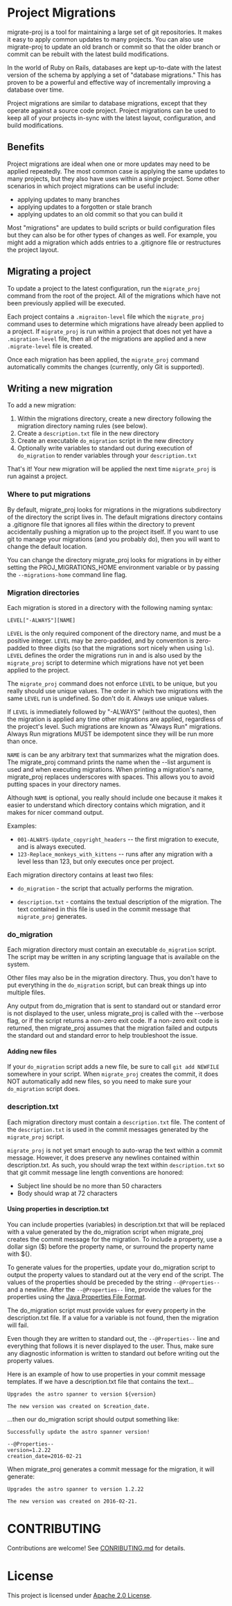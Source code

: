 Project Migrations
==================

migrate-proj is a tool for maintaining a large set of git repositories. It makes it easy to apply common updates to many projects. You can also use migrate-proj to update an old branch or commit so that the older branch or commit can be rebuilt with the latest build modifications.

In the world of Ruby on Rails, databases are kept up-to-date with the latest
version of the schema by applying a set of "database migrations." This has
proven to be a powerful and effective way of incrementally improving a database
over time.

Project migrations are similar to database migrations, except that they operate
against a source code project. Project migrations can be used to keep all of your
projects in-sync with the latest layout, configuration, and build
modifications.

Benefits
--------
Project migrations are ideal when one or more updates may need to be applied
repeatedly. The most common case is applying the same updates to many
projects, but they also have uses within a single project. Some other
scenarios in which project migrations can be useful include:

* applying updates to many branches
* applying updates to a forgotten or stale branch
* applying updates to an old commit so that you can build it

Most "migrations" are updates to build scripts or build configuration files but
they can also be for other types of changes as well. For example, you might add
a migration which adds entries to a .gitignore file or restructures the project
layout.

Migrating a project
-------------------

To update a project to the latest configuration, run the `migrate_proj`
command from the root of the project. All of the migrations which have not
been previously applied will be executed.

Each project contains a `.migraiton-level` file which the `migrate_proj`
command uses to determine which migrations have already been applied to a
project. If `migrate_proj` is run within a project that does not yet have
a `.migration-level` file, then all of the migrations are applied and a new
`.migrate-level` file is created.

Once each migration has been applied, the `migrate_proj` command
automatically commits the changes (currently, only Git is supported).

Writing a new migration
-----------------------
To add a new migration:

1. Within the migrations directory, create a new directory following the
   migration directory naming rules (see below).
2. Create a `description.txt` file in the new directory
3. Create an executable `do_migration` script in the new directory
4. Optionally write variables to standard out during execution of
   `do_migration` to render variables through your `description.txt`

That's it! Your new migration will be applied the next time `migrate_proj` is
run against a project.

### Where to put migrations

By default, migrate_proj looks for migrations in the migrations subdirectory of
the directory the script lives in. The default migrations directory contains a
.gitignore file that ignores all files within the directory to prevent
accidentally pushing a migration up to the project itself. If you want to
use git to manage your migrations (and you probably do), then you will want to
change the default location.

You can change the directory migrate_proj looks for migrations in by either setting the
PROJ_MIGRATIONS_HOME environment variable or by passing the `--migrations-home`
command line flag.

### Migration directories

Each migration is stored in a directory with the following naming syntax:

    LEVEL["-ALWAYS"][NAME]

`LEVEL` is the only required component of the directory name, and must be a
positive integer. `LEVEL` may be zero-padded, and by convention is zero-padded
to three digits (so that the migrations sort nicely when using `ls`). `LEVEL`
defines the order the migrations run in and is also used by the `migrate_proj`
script to determine which migrations have not yet been applied to the
project.

The `migrate_proj` command does not enforce `LEVEL` to be unique, but you
really should use unique values. The order in which two migrations with the
same `LEVEL` run is undefined. So don't do it. Always use unique values.

If `LEVEL` is immediately followed by "-ALWAYS" (without the quotes), then the
migration is applied any time other migrations are applied, regardless of the
project's level. Such migrations are known as "Always Run" migrations. Always
Run migrations MUST be idempotent since they will be run more than once.

`NAME` is can be any arbitrary text that summarizes what the
migration does. The migrate_proj command prints the name when the --list
argument is used and when executing migrations. When printing a migration's
name, migrate_proj replaces underscores with spaces. This allows you to avoid
putting spaces in your directory names.

Although `NAME` is optional, you really should include one because it makes it
easier to understand which directory contains which migration, and it makes for
nicer command output.

Examples:

* `001-ALWAYS-Update_copyright_headers` -- the first migration to execute, and
  is always executed.
* `123-Replace_monkeys_with_kittens` -- runs after any migration with a level
  less than 123, but only executes once per project.

Each migration directory contains at least two files:

* `do_migration` - the script that actually performs the migration.

* `description.txt` - contains the textual description of the migration. The text contained in this file is used in the
commit message that `migrate_proj` generates.

### do_migration

Each migration directory must contain an executable `do_migration` script. The
script may be written in any scripting language that is available on the
system.

Other files may also be in the migration directory. Thus, you don't have to put
everything in the `do_migration` script, but can break things up into multiple
files.

Any output from do_migration that is sent to standard out or standard error is
not displayed to the user, unless migrate_proj is called with the --verbose
flag, or if the script returns a non-zero exit code. If a non-zero exit code is
returned, then migrate_proj assumes that the migration failed and outputs the
standard out and standard error to help troubleshoot the issue.

#### Adding new files

If your `do_migration` script adds a new file, be sure to call `git add
NEWFILE` somewhere in your script. When `migrate_proj` creates the commit, it
does NOT automatically add new files, so you need to make sure your
`do_migration` script does.

### description.txt

Each migration directory must contain a `description.txt` file. The content of
the `description.txt` is used in the commit messages generated by
the `migrate_proj` script.

`migrate_proj` is not yet smart enough to auto-wrap the text within a commit
message. However, it does preserve any newlines contained within
description.txt. As such, you should wrap the text within `description.txt` so
that git commit message line length conventions are honored:

  - Subject line should be no more than 50 characters
  - Body should wrap at 72 characters

#### Using properties in description.txt

You can include properties (variables) in description.txt that will be replaced with a value
generated by the do_migration script when migrate_proj creates the commit
message for the migration. To include a property, use a dollar sign (\$) before
the property name, or surround the property name with \${}.

To generate values for the properties, update your do_migration script to output
the property values to standard out at the very end of the script. The values
of the properties should be preceded by the string `--@Properties--` and a
newline. After the `--@Properties--` line, provide the values for the
properties using the [Java Properties File
Format](https://en.wikipedia.org/wiki/.properties#Format).

The do_migration script must provide values for every property in the
description.txt file. If a value for a variable is not found, then the
migration will fail.

Even though they are written to standard out, the `--@Properties--` line and
everything that follows it is never displayed to the user.  Thus, make sure any
diagnostic information is written to standard out before writing out the
property values.

Here is an example of how to use properties in your commit message templates. If
we have a description.txt file that contains the text...

    Upgrades the astro spanner to version ${version}

    The new version was created on $creation_date.

...then our do_migration script should output something like:

    Successfully update the astro spanner version!

    --@Properties--
    version=1.2.22
    creation_date=2016-02-21

When migrate_proj generates a commit message for the migration, it will
generate:

    Upgrades the astro spanner to version 1.2.22

    The new version was created on 2016-02-21.

CONTRIBUTING
============
Contributions are welcome! See [CONRIBUTING.md](CONTRIBUTING.md) for details.

License
=======

This project is licensed under [Apache 2.0 License](https://www.apache.org/licenses/LICENSE-2.0).



